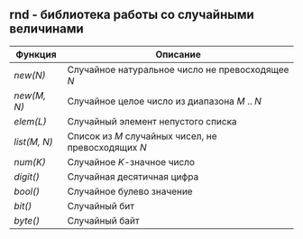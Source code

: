## rnd - библиотека работы со случайными величинами
|     Функция       |                            Описание                 |  
|-------------------|-----------------------------------------------------|  
|*new(N)*           | Случайное натуральное число не превосходящее *N*    |  
|*new(M, N)*        | Случайное целое число из диапазона *M* .. *N*       |  
|*elem(L)*          | Случайный элемент непустого списка                  |  
|*list(M, N)*       | Список из *M* случайных чисел, не превосходящих *N* |  
|*num(K)*           | Случайное *K*-значное число                         |  
|*digit()*          | Случайная десятичная цифра                          |  
|*bool()*           | Случайное булево значение                           |  
|*bit()*            | Случайный бит                                       |  
|*byte()*           | Случайный байт                                      |  

